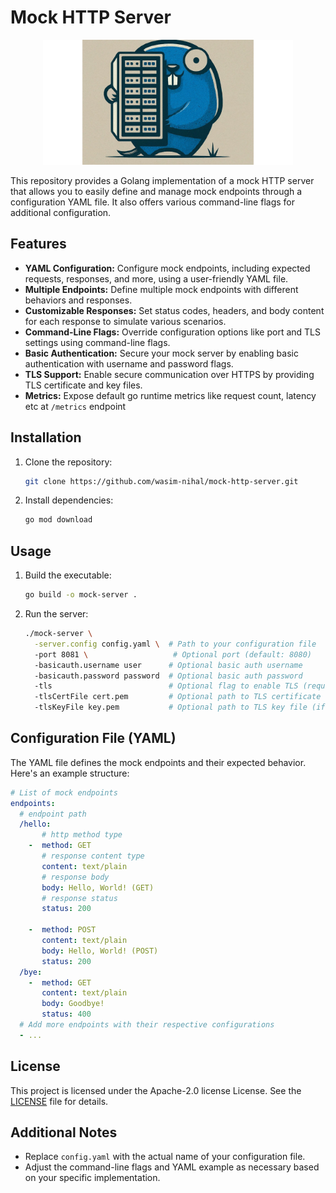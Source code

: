 # Mock HTTP Server
<div style="text-align:center;">
  <img src="img/gopher.png" width="400" alt="mock-http-server">
</div>

This repository provides a Golang implementation of a mock HTTP server that allows you to easily define and manage mock endpoints through a configuration YAML file. It also offers various command-line flags for additional configuration.

## Features

- **YAML Configuration:** Configure mock endpoints, including expected requests, responses, and more, using a user-friendly YAML file.
- **Multiple Endpoints:** Define multiple mock endpoints with different behaviors and responses.
- **Customizable Responses:** Set status codes, headers, and body content for each response to simulate various scenarios.
- **Command-Line Flags:** Override configuration options like port and TLS settings using command-line flags.
- **Basic Authentication:** Secure your mock server by enabling basic authentication with username and password flags.
- **TLS Support:** Enable secure communication over HTTPS by providing TLS certificate and key files.
- **Metrics:** Expose default go runtime metrics like request count, latency etc at `/metrics` endpoint

## Installation

1. Clone the repository:

    ```bash
    git clone https://github.com/wasim-nihal/mock-http-server.git
    ```


2. Install dependencies:

    ```bash
    go mod download
    ```


## Usage

1. Build the executable:

    ```bash
    go build -o mock-server .
    ```


2. Run the server:

    ```bash
    ./mock-server \
      -server.config config.yaml \  # Path to your configuration file
      -port 8081 \                   # Optional port (default: 8080)
      -basicauth.username user      # Optional basic auth username
      -basicauth.password password  # Optional basic auth password
      -tls                          # Optional flag to enable TLS (requires certificate and key)
      -tlsCertFile cert.pem         # Optional path to TLS certificate file (if -tls is set)
      -tlsKeyFile key.pem           # Optional path to TLS key file (if -tls is set)
    ```


## Configuration File (YAML)

The YAML file defines the mock endpoints and their expected behavior. Here's an example structure:

```yaml
# List of mock endpoints
endpoints:
  # endpoint path
  /hello:
       # http method type
    -  method: GET
       # response content type
       content: text/plain
       # response body
       body: Hello, World! (GET)
       # response status
       status: 200

    -  method: POST
       content: text/plain
       body: Hello, World! (POST)
       status: 200
  /bye:
    -  method: GET
       content: text/plain
       body: Goodbye!
       status: 400
  # Add more endpoints with their respective configurations
  - ...
```

## License
This project is licensed under the Apache-2.0 license License. See the [LICENSE](https://github.com/wasim-nihal/mock-http-server/blob/master/LICENSE) file for details.

## Additional Notes
- Replace `config.yaml` with the actual name of your configuration file.
- Adjust the command-line flags and YAML example as necessary based on your specific implementation.

